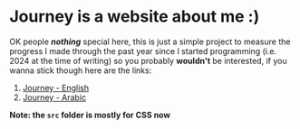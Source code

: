 # Journey is a website about me :)

OK people **_nothing_** special here, this is just a simple project
to measure the progress I made through the past year since I started programming (i.e. 2024 at the time of writing)
so you probably **wouldn't** be interested, if you wanna stick though here are the links:

1. [Journey - English](<!-- blank for now -->)
2. [Journey - Arabic](<!-- blank for now -->)

**Note: the `src` folder is mostly for CSS now**
